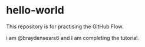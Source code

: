 # hello-world
This repository is for practising the GitHub Flow.

i am @braydensears6 and I am completing the tutorial.
